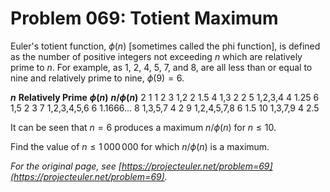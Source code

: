 # Problem 069: Totient Maximum

Euler's totient function, $\phi(n)$ [sometimes called the phi function], is defined as the number of positive integers not exceeding $n$ which are relatively prime to $n$. For example, as $1$, $2$, $4$, $5$, $7$, and $8$, are all less than or equal to nine and relatively prime to nine, $\phi(9)=6$.

**$n$**
**Relatively Prime**
**$\phi(n)$**
**$n/\phi(n)$**
2
1
1
2
3
1,2
2
1.5
4
1,3
2
2
5
1,2,3,4
4
1.25
6
1,5
2
3
7
1,2,3,4,5,6
6
1.1666...
8
1,3,5,7
4
2
9
1,2,4,5,7,8
6
1.5
10
1,3,7,9
4
2.5

It can be seen that $n = 6$ produces a maximum $n/\phi(n)$ for $n\leq 10$.

Find the value of $n\leq 1\,000\,000$ for which $n/\phi(n)$ is a maximum.

*For the original page, see [https://projecteuler.net/problem=69](https://projecteuler.net/problem=69).*

